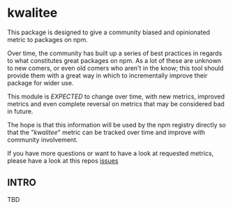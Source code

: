 # kwalitee

This package is designed to give a community biased and opinionated metric to packages on npm.

Over time, the community has built up a series of best practices in regards to what constitutes great packages on npm. As
a lot of these are unknown to new comers, or even old comers who aren't in the know; this tool should provide them with
a great way in which to incrementally improve their package for wider use.

This module is *EXPECTED* to change over time, with new metrics, improved metrics and even complete reversal on metrics
that may be considered bad in future.

The hope is that this information will be used by the npm registry directly so that the "_kwalitee_" metric can be 
tracked over time and improve with community involvement.

If you have more questions or want to have a look at requested metrics, please have a look at this repos 
[issues](https://github.com/konobi/kwalitee/issues)

## INTRO

  TBD

